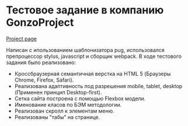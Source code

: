 # Тестовое задание в компанию GonzoProject

[Project page](https://ars28fox.github.io/testGonzo/)

Написан с ипользованием шаблонизатора pug, использовался препроцессор stylus, javascript и сборщик webpack.
В ходе тестового задания было реализовано:

* Кроссбраузерная семантичная верстка на HTML 5 (Браузеры Chrome, Firefox, Safari).
* Реализована адаптивность под разрешения mobile, tablet, desktop (Применен принцип Desktop-first).
* Сетка сайта построена с помощью Flexbox модели.
* Именование класов по БЭМ методологии.
* Реализован скролл к элементам меню.
* Реализованы "табы" на странице.


